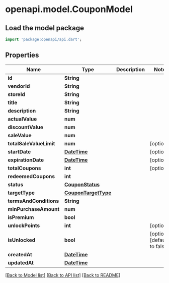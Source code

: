 # openapi.model.CouponModel

## Load the model package
```dart
import 'package:openapi/api.dart';
```

## Properties
Name | Type | Description | Notes
------------ | ------------- | ------------- | -------------
**id** | **String** |  | 
**vendorId** | **String** |  | 
**storeId** | **String** |  | 
**title** | **String** |  | 
**description** | **String** |  | 
**actualValue** | **num** |  | 
**discountValue** | **num** |  | 
**saleValue** | **num** |  | 
**totalSaleValueLimit** | **num** |  | [optional] 
**startDate** | [**DateTime**](DateTime.md) |  | [optional] 
**expirationDate** | [**DateTime**](DateTime.md) |  | [optional] 
**totalCoupons** | **int** |  | [optional] 
**redeemedCoupons** | **int** |  | 
**status** | [**CouponStatus**](CouponStatus.md) |  | 
**targetType** | [**CouponTargetType**](CouponTargetType.md) |  | 
**termsAndConditions** | **String** |  | 
**minPurchaseAmount** | **num** |  | 
**isPremium** | **bool** |  | 
**unlockPoints** | **int** |  | [optional] 
**isUnlocked** | **bool** |  | [optional] [default to false]
**createdAt** | [**DateTime**](DateTime.md) |  | 
**updatedAt** | [**DateTime**](DateTime.md) |  | 

[[Back to Model list]](../README.md#documentation-for-models) [[Back to API list]](../README.md#documentation-for-api-endpoints) [[Back to README]](../README.md)


